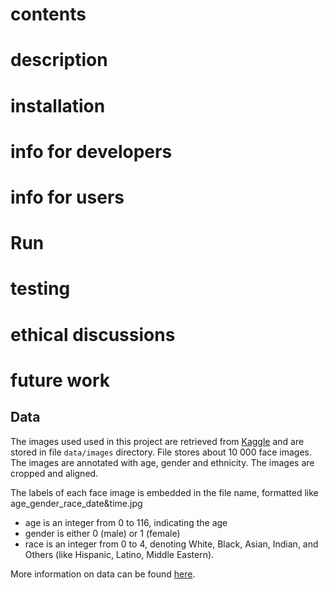# contents

# description

# installation

# info for developers

# info for users

# Run

# testing

# ethical discussions

# future work

## Data

The images used used in this project are retrieved from [Kaggle](https://www.kaggle.com/) and are stored in file `data/images` directory. File stores about 10 000 face images. The images are annotated with age, gender and ethnicity. The images are cropped and aligned.

The labels of each face image is embedded in the file name, formatted like
age_gender_race_date&time.jpg

- age is an integer from 0 to 116, indicating the age
- gender is either 0 (male) or 1 (female)
- race is an integer from 0 to 4, denoting White, Black, Asian, Indian, and Others (like Hispanic, Latino, Middle Eastern).

More information on data can be found [here](https://susanqq.github.io/UTKFace/).
